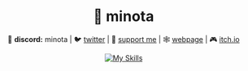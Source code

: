 <div align="center">
 
# 💽 minota
 
💬 **discord:** minota | 🐦 [twitter](https://twitter.com/minota_cc) | 
💸 [support me](https://ko-fi.com/minota) | 🕸️ [webpage](https://minota.club) | 🎮 [itch.io](https://minota.itch.io)

[![My Skills](https://skillicons.dev/icons?i=js,ts,kotlin,nodejs,java,python)](https://skillicons.dev)
